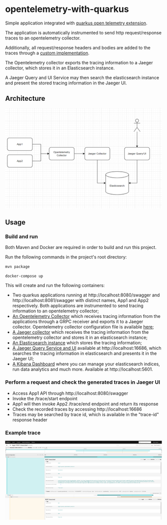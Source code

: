 # opentelemetry-with-quarkus

Simple application integrated
with [quarkus open telemetry extension](https://quarkus.io/guides/opentelemetry).

The application is automatically instrumented to send http request/response traces to an
opentelemetry collector.

Additionally, all request/response headers and bodies are added to the traces through
a [custom implementation](https://github.com/miguel-oliveira/opentelemetry-with-quarkus/blob/master/src/main/java/miguel/quarkus/opentelemetry/RequestResponseInterceptor.java).

The Opentelemetry collector exports the tracing information to a Jaeger collector, which stores it
in an Elasticsearch instance.

A Jaeger Query and UI Service may then search the elasticsearch instance and present the stored
tracing information in the Jaeger UI.

## Architecture

![img.png](architecture.png)

## Usage

### Build and run

Both Maven and Docker are required in order to build and run this project.

Run the following commands in the project's root directory:

````shell
mvn package
````

````shell
docker-compose up
````

This will create and run the following containers:

* Two quarkus applications running at http://localhost:8080/swagger
  and http://localhost:8081/swagger
  with distinct names, App1 and App2 respectively. Both applications are instrumented to send
  tracing information to an opentelemetry collector;
* [An Opentelemetry Collector](https://opentelemetry.io/docs/collector/) which receives tracing
  information from the applications through a GRPC receiver and exports it to a Jaeger collector.
  Opentelemetry collector configuration file is
  available [here](https://github.com/miguel-oliveira/opentelemetry-with-quarkus/blob/main/otel-collector-config.yml);
* [A Jaeger collector](https://www.jaegertracing.io/docs/1.50/deployment/#collector) which receives
  the tracing information from the opentelemetry collector and stores it in an elasticsearch
  instance;
* [An Elasticsearch instance](https://www.elastic.co/elasticsearch) which stores the tracing
  information;
* [A Jaeger Query Service and UI](https://www.jaegertracing.io/docs/1.50/deployment/#query-service--ui)
  available
  at http://localhost:16686, which searches the tracing information in elasticsearch and presents it
  in the Jaeger UI;
* [A Kibana Dashboard](https://www.elastic.co/kibana) where you can manage your elasticsearch
  indices, run data analytics and much more. Available at http://localhost:5601.

### Perform a request and check the generated traces in Jaeger UI

* Access App1 API through http://localhost:8080/swagger
* Invoke the /trace/start endpoint
* App1 will then invoke App2 /trace/end endpoint and return its response
* Check the recorded traces by accessing http://localhost:16686
* Traces may be searched by trace id, which is available in the "trace-id" response header

### Example trace

![img.png](trace_example.png)